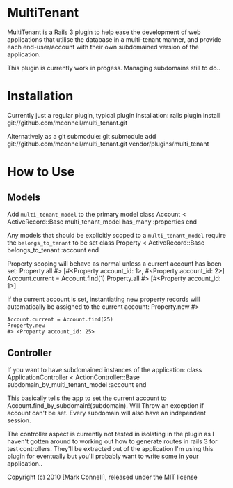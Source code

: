 # MultiTenant

MultiTenant is a Rails 3 plugin to help ease the development of web applications
that utilise the database in a multi-tenant manner, and provide each end-user/account
with their own subdomained version of the application.

This plugin is currently work in progess. Managing subdomains still to do..

# Installation
Currently just a regular plugin, typical plugin installation:
    rails plugin install git://github.com/mconnell/multi_tenant.git

Alternatively as a git submodule:
    git submodule add git://github.com/mconnell/multi_tenant.git vendor/plugins/multi_tenant

# How to Use

## Models
Add `multi_tenant_model` to the primary model
    class Account < ActiveRecord::Base
      multi_tenant_model
      has_many :properties
    end

Any models that should be explicitly scoped to a `multi_tenant_model` require the `belongs_to_tenant` to be set
    class Property < ActiveRecord::Base
      belongs_to_tenant :account
    end

Property scoping will behave as normal unless a current account has been set:
    Property.all
    #> [#<Property account_id: 1>, #<Property account_id: 2>]
    Account.current = Account.find(1)
    Property.all
    #> [#<Property account_id: 1>]

If the current account is set, instantiating new property records will automatically be assigned to the current account:
    Property.new
    #> <Property account_id: nil>
    
    Account.current = Account.find(25)
    Property.new
    #> <Property account_id: 25>

## Controller
If you want to have subdomained instances of the application:
    class ApplicationController < ActionController::Base
      subdomain_by_multi_tenant_model :account
    end

This basically tells the app to set the current account to Account.find_by_subdomain!(subdomain). Will Throw an exception if account can't be set. Every subdomain will also have an independent session.

The controller aspect is currently not tested in isolating in the plugin as I haven't gotten around to working out how to generate routes in rails 3 for test controllers. They'll be extracted out of the application I'm using this plugin for eventually but you'll probably want to write some in your application..


Copyright (c) 2010 [Mark Connell], released under the MIT license
